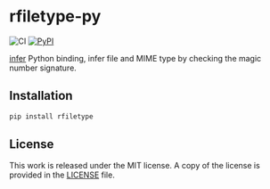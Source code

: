 # rfiletype-py

![CI](https://github.com/messense/rfiletype-py/workflows/CI/badge.svg)
[![PyPI](https://img.shields.io/pypi/v/rfiletype.svg)](https://pypi.org/project/rfiletype)

[infer](https://github.com/bojand/infer) Python binding, infer file and MIME
type by checking the magic number signature.

## Installation

```bash
pip install rfiletype
```

## License

This work is released under the MIT license. A copy of the license is provided in the [LICENSE](./LICENSE) file.
